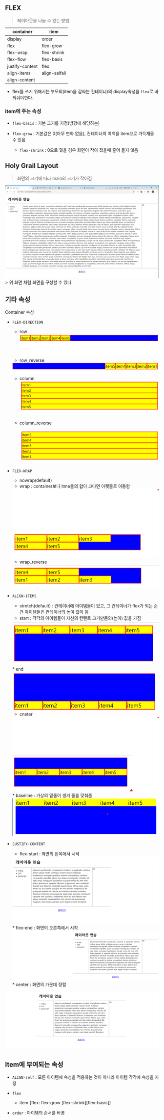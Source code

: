 ## FLEX

> 레이아웃을 나눌 수 있는 방법

container|item
---|---
display|order
flex|flex-grow|
flex-wrap|flex-shrink
flex-flow|flex-basis
justify-content|flex
align-items|align-selfali
align-content|

* flex를 쓰기 위해서는 부모의(item을 감싸는 컨테이너)의 display속성을 `flex`로 바꿔줘야한다.

### item에 주는 속성
* `flex-basis` : 기본 크기를 지정(방향에 해당하는)

* `flex-grow` : 기본값은 0(아무 변화 없음), 컨테이너의 여백을 item으로 가득채울 수 있음 
	
	* `flex-shrink` : 0으로 줬을 경우 화면이 작아 졌을때 줄어 들지 않음

## Holy Grail Layout

> 화면의 크기에 따라 main의 크기가 작아짐 

<img src="../img/layout.png">
> 위 화면 처럼 화면을 구성할 수 있다.

## 기타 속성

Container 속성

* `FLEX-DIRECTION` 
	
	* row
	  <img src="../img/flex_direction_row.png">
	* row_reverse

	 <img src="../img/flex_direction_row_reverse.png">
 
 	* column
 		<img src="../img/flex_direction_column.png" >
 	* column_reverse
 
 		<img src="../img/flex_direction_column_reverse.png">
 		
* `FLEX-WRAP`
 
 	* nowrap(default) 
 	* wrap : container보다 itme들의 합이 크다면 아랫줄로 이동함
 	
 	<img src="../img/flex_wrap_wrap.png">
 	
 	* wrap_reverse
 	
 	<img src="../img/flex_wrap_wrap_reverse.png">

* `ALIGN-ITEMS`

	* stretch(default) : 컨테이너에 아이템들이 있고, 그 컨테이너가 flex가 되는 순간 아이템들은 컨테이너의 높이 값이 됨
	* start : 각각의 아이템들이 자신의 컨탠트 크기만큼의(높이) 값을 가짐 
	
	<img src="../img/flex_align_start.png"> 
	* end 
	
	 <img src="../img/flex_align_end.png"> 
	 
	 * cneter 
	 
	 <img src="../img/flex_align_center.png">
	 * baseline : 가상의 밑줄이 생겨 줄을 맞춰줌
	 
	 <img src="../img/flex_align_baseline.png">
	 
* `JUSTIFY-CONTENT`
	* flex-start : 화면의 왼쪽에서 시작 
	<img src="../img/justify_content_flex_start.png">
	* flex-end : 화면의 오른쪽에서 시작
	<img src="../img/justify_content_flex_end.png">
	* center : 화면의 가운데 정렬
<img src="../img/justify_content_center.png">

## Item에 부여되는 속성

* `ALIGN-self` : 모든 아이템에 속성을 적용하는 것이 아니라 아이템 각각에 속성을 지정

* `flex` 
	* item {flex: flex-grow [flex-shrink][flex-basis]}
* `order` : 아이템의 순서를 바꿈
